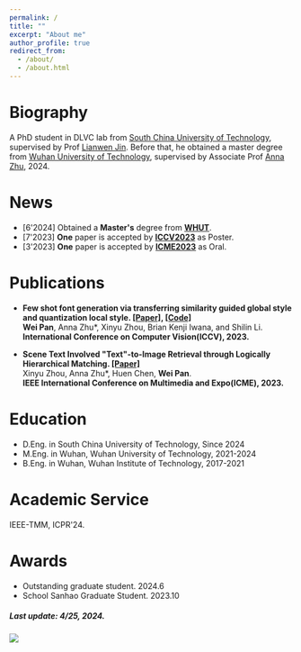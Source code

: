 ```yaml
---
permalink: /
title: ""
excerpt: "About me"
author_profile: true
redirect_from: 
  - /about/
  - /about.html
---
```


# Biography
A PhD student in DLVC lab from [South China University of Technology](https://www.scut.edu.cn/new/), supervised by Prof [Lianwen Jin](http://www.dlvc-lab.net/lianwen/Index.html). Before that, he obtained a master degree from [Wuhan University of Technology](https://www.whut.edu.cn/), supervised by Associate Prof [Anna Zhu](http://cst.whut.edu.cn/xygk/szdw/201809/t20180911_876961.shtml), 2024.


# News

* [6'2024] Obtained a **Master's** degree from [**WHUT**](https://www.whut.edu.cn/). 
* [7'2023] **One** paper is accepted by [**ICCV2023**](https://iccv2023.thecvf.com/) as Poster.  
* [3'2023] **One** paper is accepted by [**ICME2023**](https://www.2023.ieeeicme.org/) as Oral.



# Publications

* **Few shot font generation via transferring similarity guided global style and quantization local style. [[Paper]](https://openaccess.thecvf.com/content/ICCV2023/html/Pan_Few_Shot_Font_Generation_Via_Transferring_Similarity_Guided_Global_Style_ICCV_2023_paper.html), [[Code]](https://github.com/awei669/VQ-Font)**  
  **Wei Pan**, Anna Zhu*, Xinyu Zhou, Brian Kenji Iwana, and Shilin Li.  
  **International Conference on Computer Vision(ICCV), 2023.**  

* **Scene Text Involved "Text"-to-Image Retrieval through Logically Hierarchical Matching. [[Paper]](https://ieeexplore.ieee.org/abstract/document/10219982)**  
  Xinyu Zhou, Anna Zhu*, Huen Chen, **Wei Pan**.  
  **IEEE International Conference on Multimedia and Expo(ICME), 2023.**  



# Education

* D.Eng. in South China University of Technology, Since 2024
* M.Eng. in Wuhan, Wuhan University of Technology, 2021-2024
* B.Eng. in Wuhan, Wuhan Institute of Technology, 2017-2021

# Academic Service

IEEE-TMM, ICPR'24.

# Awards

* Outstanding graduate student. 2024.6
* School Sanhao Graduate Student. 2023.10


##### Last update: 4/25, 2024.


<a href='https://clustrmaps.com/site/1c07b'  title='Visit tracker'><img src='//clustrmaps.com/map_v2.png?cl=ffffff&w=400&t=tt&d=VwMJpNfSRvymxWpJ1PNkRBvE9Y8CcuHGeT4blD1IzLc&co=2d78ad&ct=ffffff'/></a>

